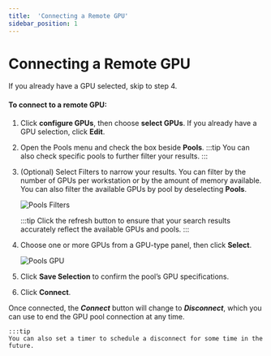 ```yaml
---
title:  'Connecting a Remote GPU'
sidebar_position: 1
---
```

# Connecting a Remote GPU

If you already have a GPU selected, skip to step 4.

 

#### To connect to a remote GPU: 

1. Click **configure GPUs**, then choose **select GPUs**. If you already have a GPU selection, click **Edit**.


2. Open the Pools menu and check the box beside **Pools**.
    :::tip
    You can also check specific pools to further filter your results.
    :::

3. (Optional) Select Filters to narrow your results. You can filter by the number of GPUs per workstation or by the amount of memory available. You can also filter the available GPUs by pool by deselecting **Pools**.

    ![Pools Filters](/img/boost/pools_filters.png)

    :::tip
    Click the refresh button to ensure that your search results accurately reflect the available GPUs and pools.
    :::

4. Choose one or more GPUs from a GPU-type panel, then click **Select**.

    ![Pools GPU](/img/boost/pools_gpu.png)

5. Click **Save Selection** to confirm the pool’s GPU specifications.

6. Click **Connect**.

Once connected, the ***Connect*** button will change to ***Disconnect***, which you can use to end the GPU pool connection at any time.

    :::tip
    You can also set a timer to schedule a disconnect for some time in the future.
